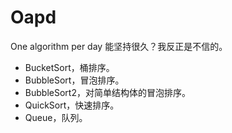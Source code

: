# Oapd
 One algorithm per day
 能坚持很久？我反正是不信的。

 - BucketSort，桶排序。
 - BubbleSort，冒泡排序。
 - BubbleSort2，对简单结构体的冒泡排序。
 - QuickSort，快速排序。
 - Queue，队列。